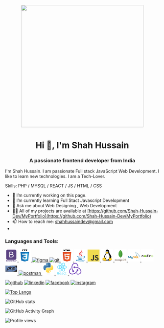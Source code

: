 <!-- #Hi there 👋, My name is Shah Hussain
# A passionate frontend developer 👨‍💻  from India. -->

<center><img src="https://document-export.canva.com/WLqw0/DAEfYNWLqw0/230/thumbnail/0001-1787274487.png?X-Amz-Algorithm=AWS4-HMAC-SHA256&X-Amz-Credential=AKIAQYCGKMUHWDTJW6UD%2F20210524%2Fus-east-1%2Fs3%2Faws4_request&X-Amz-Date=20210524T034310Z&X-Amz-Expires=25226&X-Amz-Signature=718b84d64570b7c088b28dd1eda37483e5e3d1dd5cc4186170146493e9bb5be7&X-Amz-SignedHeaders=host&response-expires=Mon%2C%2024%20May%202021%2010%3A43%3A36%20GMT" height="400" width="400"></center>


<h1 align="center">Hi 👋, I'm Shah Hussain</h1>
<h3 align="center">A passionate frontend developer from India</h3>

I'm Shah Hussain. I am passionate Full stack JavaScript Web Development. I like to learn new technologies. I am a Tech-Lover.

Skills: PHP / MYSQL / REACT / JS / HTML / CSS

- 🔭 I’m currently working on this page. 
- 🌱 I’m currently learning Full Stact Javascript Development 
- 💬 Ask me about Web Designing , Web Development 
- 👨‍💻 All of my projects are available at [https://github.com/Shah-Hussain-Dev/MyPortfolio](https://github.com/Shah-Hussain-Dev/MyPortfolio)
- 📫 How to reach me: shahhussaindev@gmail.com 
- 
<h3 align="left">Languages and Tools:</h3>
<p align="left"> <a href="https://getbootstrap.com" target="_blank"> <img src="https://raw.githubusercontent.com/devicons/devicon/master/icons/bootstrap/bootstrap-plain-wordmark.svg" alt="bootstrap" width="40" height="40"/> </a> <a href="https://www.w3schools.com/css/" target="_blank"> <img src="https://raw.githubusercontent.com/devicons/devicon/master/icons/css3/css3-original-wordmark.svg" alt="css3" width="40" height="40"/> </a> <a href="https://www.figma.com/" target="_blank"> <img src="https://www.vectorlogo.zone/logos/figma/figma-icon.svg" alt="figma" width="40" height="40"/> </a> <a href="https://git-scm.com/" target="_blank"> <img src="https://www.vectorlogo.zone/logos/git-scm/git-scm-icon.svg" alt="git" width="40" height="40"/> </a> <a href="https://www.w3.org/html/" target="_blank"> <img src="https://raw.githubusercontent.com/devicons/devicon/master/icons/html5/html5-original-wordmark.svg" alt="html5" width="40" height="40"/> </a> <a href="https://www.java.com" target="_blank"> <img src="https://raw.githubusercontent.com/devicons/devicon/master/icons/java/java-original.svg" alt="java" width="40" height="40"/> </a> <a href="https://developer.mozilla.org/en-US/docs/Web/JavaScript" target="_blank"> <img src="https://raw.githubusercontent.com/devicons/devicon/master/icons/javascript/javascript-original.svg" alt="javascript" width="40" height="40"/> </a> <a href="https://www.linux.org/" target="_blank"> <img src="https://raw.githubusercontent.com/devicons/devicon/master/icons/linux/linux-original.svg" alt="linux" width="40" height="40"/> </a> <a href="https://www.mongodb.com/" target="_blank"> <img src="https://raw.githubusercontent.com/devicons/devicon/master/icons/mongodb/mongodb-original-wordmark.svg" alt="mongodb" width="40" height="40"/> </a> <a href="https://www.mysql.com/" target="_blank"> <img src="https://raw.githubusercontent.com/devicons/devicon/master/icons/mysql/mysql-original-wordmark.svg" alt="mysql" width="40" height="40"/> </a> <a href="https://nodejs.org" target="_blank"> <img src="https://raw.githubusercontent.com/devicons/devicon/master/icons/nodejs/nodejs-original-wordmark.svg" alt="nodejs" width="40" height="40"/> </a> <a href="https://www.php.net" target="_blank"> <img src="https://raw.githubusercontent.com/devicons/devicon/master/icons/php/php-original.svg" alt="php" width="40" height="40"/> </a> <a href="https://postman.com" target="_blank"> <img src="https://www.vectorlogo.zone/logos/getpostman/getpostman-icon.svg" alt="postman" width="40" height="40"/> </a> <a href="https://www.python.org" target="_blank"> <img src="https://raw.githubusercontent.com/devicons/devicon/master/icons/python/python-original.svg" alt="python" width="40" height="40"/> </a> <a href="https://reactjs.org/" target="_blank"> <img src="https://raw.githubusercontent.com/devicons/devicon/master/icons/react/react-original-wordmark.svg" alt="react" width="40" height="40"/> </a> <a href="https://redux.js.org" target="_blank"> <img src="https://raw.githubusercontent.com/devicons/devicon/master/icons/redux/redux-original.svg" alt="redux" width="40" height="40"/> </a> </p>

[<img src='https://cdn.jsdelivr.net/npm/simple-icons@3.0.1/icons/github.svg' alt='github' height='40'>](https://github.com/shah-hussain-dev)  [<img src='https://cdn.jsdelivr.net/npm/simple-icons@3.0.1/icons/linkedin.svg' alt='linkedin' height='40'>](https://www.linkedin.com/in/shahhussain101/)  [<img src='https://cdn.jsdelivr.net/npm/simple-icons@3.0.1/icons/facebook.svg' alt='facebook' height='40'>](https://www.facebook.com/shahhussain101)  [<img src='https://cdn.jsdelivr.net/npm/simple-icons@3.0.1/icons/instagram.svg' alt='instagram' height='40'>](https://www.instagram.com/hussain.shah.dev/)  

[![Top Langs](https://github-readme-stats.vercel.app/api/top-langs/?username=shah-hussain-dev)](https://github.com/anuraghazra/github-readme-stats)

![GitHub stats](https://github-readme-stats.vercel.app/api?username=shah-hussain-dev&show_icons=true)  

![GitHub Activity Graph](https://activity-graph.herokuapp.com/graph?username=shah-hussain-dev)  

![Profile views](https://gpvc.arturio.dev/shah-hussain-dev)  
